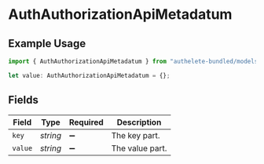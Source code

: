 # AuthAuthorizationApiMetadatum

## Example Usage

```typescript
import { AuthAuthorizationApiMetadatum } from "authelete-bundled/models/operations";

let value: AuthAuthorizationApiMetadatum = {};
```

## Fields

| Field              | Type               | Required           | Description        |
| ------------------ | ------------------ | ------------------ | ------------------ |
| `key`              | *string*           | :heavy_minus_sign: | The key part.      |
| `value`            | *string*           | :heavy_minus_sign: | The value part.    |